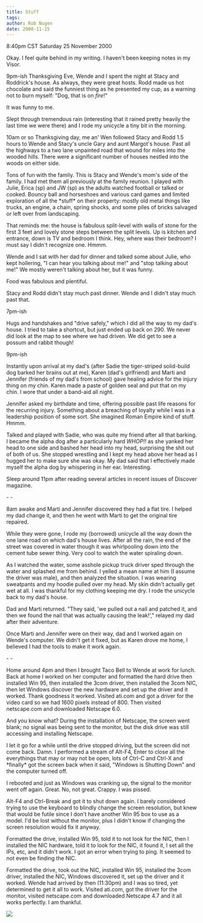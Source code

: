 ```yaml
---
title: Stuff
tags: 
author: Rob Nugen
date: 2000-11-25
---
```


<title></title>
<p class=date>8:40pm CST Saturday 25 November 2000

<p>Okay.  I feel quite behind in my writing.  I haven't been keeping
notes in my Visor.

<p>9pm-ish Thanksgiving Eve, Wende and I spent the night at Stacy and
Roddrick's house.  As always, they were great hosts.  Rodd made us hot
chocolate and said the funniest thing as he presented my cup, as a
warning not to burn myself: "Dog, that is on <em>fire</em>!"

<p>It was funny to me.

<p>Slept through tremendous rain (interesting that it rained pretty
heavily the last time we were there) and I rode my unicycle a tiny bit
in the morning.

<p>10am or so Thanksgiving day, me an' Wen followed Stacy and Rodd 1.5
hours to Wende and Stacy's uncle Gary and aunt Margot's house.  Past
all the highways to a two lane unpainted road that wound for miles
into the wooded hills.  There were a significant number of houses
nestled into the woods on either side.

<p>Tons of fun with the family.  This is Stacy and Wende's mom's side
of the family.  I had met them all previously at the family reunion.
I played with Julie, Erica (sp) and JW (sp) as the adults watched
football or talked or cooked.  Bouncy ball and horseshoes and various
card games and limited exploration of all the *stuff* on their
property: mostly old metal things like trucks, an engine, a chain,
spring shocks, and some piles of bricks salvaged or left over from
landscaping.

<p>That reminds me: the house is fabulous split-level with walls of
stone for the first 3 feet and lovely stone steps between the split
levels.  Up is kitchen and entrance, down is TV and bedroom I think.
Hey, where was their bedroom?  I must say I didn't recognize one.
Hmmm.

<p>Wende and I sat with her dad for dinner and talked some about
Julie, who kept hollering, "I can hear you talking about me!" and
"stop talking about me!"  We mostly weren't talking about her, but it
was funny.

<p>Food was fabulous and plentiful.

<p>Stacy and Rodd didn't stay much past dinner.  Wende and I didn't
stay much past that.

<p>7pm-ish 

<p>Hugs and handshakes and "drive safely," which I did all the way to
my dad's house.  I tried to take a shortcut, but just ended up back on
290.  We never did look at the map to see where we had driven.  We
did get to see a possum and rabbit though!

<p>9pm-ish

<p>Instantly upon arrival at my dad's (after Sadie the tiger-striped
solid-build dog barked her brains out at me), Karen (dad's girlfriend)
and Marti and Jennifer (friends of my dad's from school) gave healing
advice for the injury thing on my chin.  Karen made a paste of golden
seal and put that on my chin.  I wore that under a band-aid all night.

<p>Jennifer asked my birthdate and time, offering possible past life
reasons for the recurring injury.  Something about a breaching of
loyalty while I was in a leadership position of some sort.  She
imagined Roman Empire kind of stuff.  Hmmm.

<p>Talked and played with Sadie, who was quite my friend after all
that barking.  I became the alpha dog after a particularly hard
<em>WHOP!!</em> as she yanked her head to one side and bashed her head
into my head, surprising the shit out of both of us.  She stopped
wrestling and I kept my head above her head as I hugged her to make
sure she was okay.  My dad said that I effectively made myself the
alpha dog by whispering in her ear.  Interesting.

<p>Sleep around 11pm after reading several articles in recent issues
of Discover magazine.

<p>- - 

<p>8am awake and Marti and Jennifer discovered they had a flat tire.
I helped my dad change it, and then he went with Marti to get the
original tire repaired.

<p>While they were gone, I rode my (borrowed) unicycle all the way
down the one lane road on which dad's house lives.  After all the
rain, the end of the street was covered in water though it was
whirlpooling down into the cement tube sewer thing.  Very cool to
watch the water spiraling down.

<p>As I watched the water, some asshole pickup truck driver sped
through the water and splashed me from behind.  I yelled a mean name
at him (I assume the driver was male), and then analyzed the
situation.  I was wearing sweatpants and my hoodie pulled over my
head.  My skin didn't actually get wet at all.  I was thankful for my
clothing keeping me dry.  I rode the unicycle back to my dad's house.

<p>Dad and Marti returned.  "They said, 'we pulled out a nail and
patched it, and then we found the nail that was actually causing the
leak!'," relayed my dad after their adventure.

<p>Once Marti and Jennifer were on their way, dad and I worked again
on Wende's computer.  We didn't get it fixed, but as Karen drove me
home, I believed I had the tools to make it work again.

<p>- -

<p>Home around 4pm and then I brought Taco Bell to Wende at work for
lunch.  Back at home I worked on her computer and formatted the hard
drive then installed Win 95, then installed the 3com driver, then
installed the 3com NIC, then let Windows discover the new hardware and
set up the driver and it worked.  Thank goodness it worked.  Visited
ati.com and got a driver for the video card so we had 1600 pixels
instead of 800.  Then visited netscape.com and downloaded Netscape
6.0.

<p>And you know what?  During the installation of Netscape, the screen
went blank; no signal was being sent to the monitor, but the disk
drive was still accessing and installing Netscape.

<p>I let it go for a while until the drive stopped driving, but the
screen did not come back.  Damn.  I performed a stream of Alt-F4,
Enter to close all the everythings that may or may not be open, lots
of Ctrl-C and Ctrl-X and *finally* got the screen back when it said,
"Windows is Shutting Down" and the computer turned off.

<p>I rebooted and just as Windows was cranking up, the signal to the
monitor went off again.  Great.  No, not great.  Crappy.  I was
pissed.

<p>Alt-F4 and Ctrl-Break and got it to shut down again.  I barely
considered trying to use the keyboard to blindly change the screen
resolution, but knew that would be futile since I don't have another
Win 95 box to use as a model.  I'd be lost without the monitor, plus I
didn't know if changing the screen resolution would fix it anyway.

<p>Formatted the drive, installed Win 95, told it to not look for the
NIC, then I installed the NIC hardware, told it to look for the NIC,
it found it, I set all the IPs, etc, and it didn't work.  I got an
error when trying to ping.  It seemed to not even be finding the NIC.

<p>Formatted the drive, took out the NIC, installed Win 95, installed
the 3com driver, installed the NIC, Windows discovered it, set up the
driver and it worked.  Wende had arrived by then (11:30pm) and I was
so tired, yet determined to get it all to work.  Visited ati.com, got
the driver for the monitor, visited netscape.com and downloaded
Netscape 4.7 and it all works perfectly.  I am thankful.

<p><img src='/images/rob/wL-ROB.gif'>

